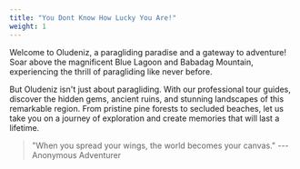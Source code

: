 ```yaml
---
title: "You Dont Know How Lucky You Are!"
weight: 1
---
```



Welcome to Oludeniz, a paragliding paradise and a gateway to adventure! Soar above the magnificent Blue Lagoon and Babadag Mountain, experiencing the thrill of paragliding like never before. 

But Oludeniz isn't just about paragliding. With our professional tour guides, discover the hidden gems, ancient ruins, and stunning landscapes of this remarkable region. From pristine pine forests to secluded beaches, let us take you on a journey of exploration and create memories that will last a lifetime. 

> "When you spread your wings, the world becomes your canvas." --- Anonymous Adventurer
